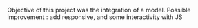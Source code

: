 Objective of this project was the integration of a model.
Possible improvement : add responsive, and some interactivity with JS